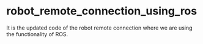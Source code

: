 # robot_remote_connection_using_ros
It is the updated code of the robot remote connection where we are using the functionality of ROS.
